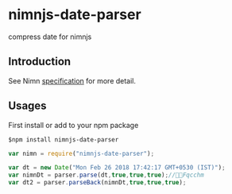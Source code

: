 # nimnjs-date-parser
compress date for nimnjs


## Introduction
See Nimn [specification](https://github.com/nimndata/spec) for more detail.

## Usages
First install or add to your npm package
```
$npm install nimnjs-date-parser
```

```js
var nimn = require("nimnjs-date-parser");

var dt = new Date("Mon Feb 26 2018 17:42:17 GMT+0530 (IST)");
var nimnDt = parser.parse(dt,true,true,true);//Fqcchm
var dt2 = parser.parseBack(nimnDt,true,true,true);

```

